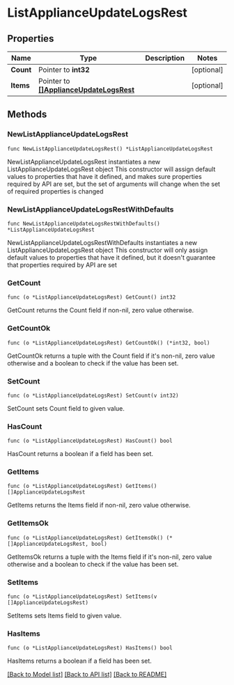 # ListApplianceUpdateLogsRest

## Properties

Name | Type | Description | Notes
------------ | ------------- | ------------- | -------------
**Count** | Pointer to **int32** |  | [optional] 
**Items** | Pointer to [**[]ApplianceUpdateLogsRest**](ApplianceUpdateLogsRest.md) |  | [optional] 

## Methods

### NewListApplianceUpdateLogsRest

`func NewListApplianceUpdateLogsRest() *ListApplianceUpdateLogsRest`

NewListApplianceUpdateLogsRest instantiates a new ListApplianceUpdateLogsRest object
This constructor will assign default values to properties that have it defined,
and makes sure properties required by API are set, but the set of arguments
will change when the set of required properties is changed

### NewListApplianceUpdateLogsRestWithDefaults

`func NewListApplianceUpdateLogsRestWithDefaults() *ListApplianceUpdateLogsRest`

NewListApplianceUpdateLogsRestWithDefaults instantiates a new ListApplianceUpdateLogsRest object
This constructor will only assign default values to properties that have it defined,
but it doesn't guarantee that properties required by API are set

### GetCount

`func (o *ListApplianceUpdateLogsRest) GetCount() int32`

GetCount returns the Count field if non-nil, zero value otherwise.

### GetCountOk

`func (o *ListApplianceUpdateLogsRest) GetCountOk() (*int32, bool)`

GetCountOk returns a tuple with the Count field if it's non-nil, zero value otherwise
and a boolean to check if the value has been set.

### SetCount

`func (o *ListApplianceUpdateLogsRest) SetCount(v int32)`

SetCount sets Count field to given value.

### HasCount

`func (o *ListApplianceUpdateLogsRest) HasCount() bool`

HasCount returns a boolean if a field has been set.

### GetItems

`func (o *ListApplianceUpdateLogsRest) GetItems() []ApplianceUpdateLogsRest`

GetItems returns the Items field if non-nil, zero value otherwise.

### GetItemsOk

`func (o *ListApplianceUpdateLogsRest) GetItemsOk() (*[]ApplianceUpdateLogsRest, bool)`

GetItemsOk returns a tuple with the Items field if it's non-nil, zero value otherwise
and a boolean to check if the value has been set.

### SetItems

`func (o *ListApplianceUpdateLogsRest) SetItems(v []ApplianceUpdateLogsRest)`

SetItems sets Items field to given value.

### HasItems

`func (o *ListApplianceUpdateLogsRest) HasItems() bool`

HasItems returns a boolean if a field has been set.


[[Back to Model list]](../README.md#documentation-for-models) [[Back to API list]](../README.md#documentation-for-api-endpoints) [[Back to README]](../README.md)


